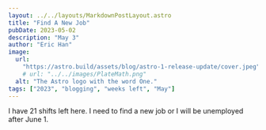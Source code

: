 ```yaml
---
layout: ../../layouts/MarkdownPostLayout.astro
title: "Find A New Job"
pubDate: 2023-05-02
description: "May 3"
author: "Eric Han"
image:
  url:
    "https://astro.build/assets/blog/astro-1-release-update/cover.jpeg"
    # url: "../../images/PlateMath.png"
  alt: "The Astro logo with the word One."
tags: ["2023", "blogging", "weeks left", "May"]
---
```


I have 21 shifts left here. I need to find a new job or I will be unemployed after June 1.
